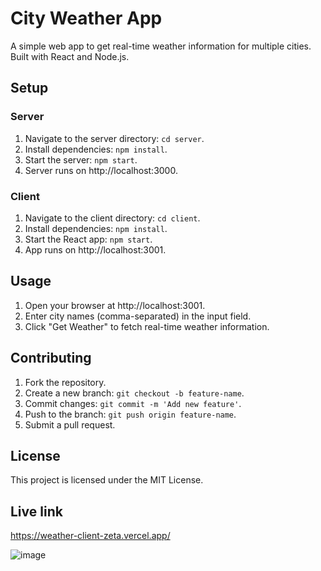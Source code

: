 # City Weather App

A simple web app to get real-time weather information for multiple cities. Built with React and Node.js.

## Setup

### Server

1. Navigate to the server directory: `cd server`.
2. Install dependencies: `npm install`.
3. Start the server: `npm start`.
4. Server runs on http://localhost:3000.

### Client

1. Navigate to the client directory: `cd client`.
2. Install dependencies: `npm install`.
3. Start the React app: `npm start`.
4. App runs on http://localhost:3001.

## Usage

1. Open your browser at http://localhost:3001.
2. Enter city names (comma-separated) in the input field.
3. Click "Get Weather" to fetch real-time weather information.

## Contributing

1. Fork the repository.
2. Create a new branch: `git checkout -b feature-name`.
3. Commit changes: `git commit -m 'Add new feature'`.
4. Push to the branch: `git push origin feature-name`.
5. Submit a pull request.

## License

This project is licensed under the MIT License.

## Live link
https://weather-client-zeta.vercel.app/

![image](https://github.com/PrathmeshN99/WeatherApp/assets/90515944/6186e6de-c010-41c9-9d63-eeba499e3fa3)

